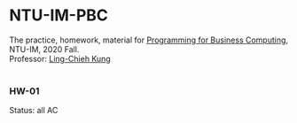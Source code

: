 # NTU-IM-PBC
The practice, homework, material for [Programming for Business Computing](https://www.coursera.org/learn/pbc1), NTU-IM, 2020 Fall.
<br />
Professor: [Ling-Chieh Kung](http://www.im.ntu.edu.tw/~lckung/)
<br />
<br />
### HW-01 <br />
Status: all AC
